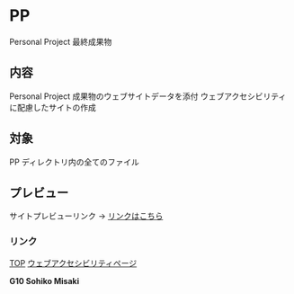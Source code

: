 # PP
Personal Project 最終成果物

## 内容
Personal Project 成果物のウェブサイトデータを添付
ウェブアクセシビリティに配慮したサイトの作成

## 対象
PP ディレクトリ内の全てのファイル

## プレビュー
サイトプレビューリンク → [リンクはこちら](https://sohiko.github.io/PP/)

### リンク
[TOP](https://sohiko.github.io/PP/)
[ウェブアクセシビリティページ](https://sohiko.github.io/PP/accessibility/index.html)





**G10 Sohiko Misaki**
